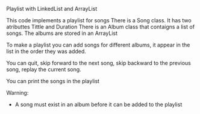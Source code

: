 Playlist with LinkedList and ArrayList

This code implements a playlist for songs
There is a Song class. It has two atributtes Tittle and Duration
There is an Album class that contaigns a list of songs.
The albums are stored in an ArrayList

To make a playlist you can add songs for different albums, it appear in the list in the order they was added.

You can quit, skip forward to the next song, skip backward to the previous song, replay the current song.

You can print the songs in the playlist


Warning:
* A song must exist in an album before it can be added to the playlist
